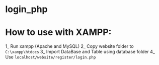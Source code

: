 # login_php
# How to use with XAMPP:
1_ Run xampp (Apache and MySQL)
2_ Copy website folder to   `C:\xampp\htdocs`
3_ Import DataBase and Table using database folder
4_ Use `localhost/website/register/login.php`

